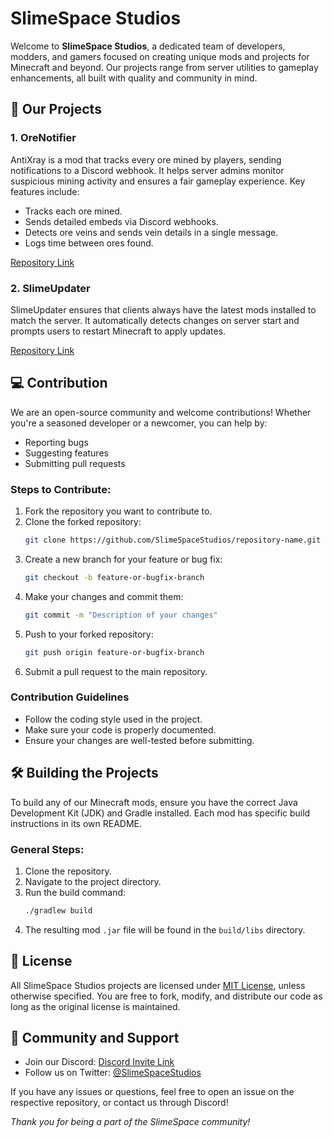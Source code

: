 # SlimeSpace Studios

Welcome to **SlimeSpace Studios**, a dedicated team of developers, modders, and gamers focused on creating unique mods and projects for Minecraft and beyond. Our projects range from server utilities to gameplay enhancements, all built with quality and community in mind.

## 🌟 Our Projects

### 1. **OreNotifier**
AntiXray is a mod that tracks every ore mined by players, sending notifications to a Discord webhook. It helps server admins monitor suspicious mining activity and ensures a fair gameplay experience. Key features include:
- Tracks each ore mined.
- Sends detailed embeds via Discord webhooks.
- Detects ore veins and sends vein details in a single message.
- Logs time between ores found.

[Repository Link](https://github.com/SlimeSpace-Studios/OreNotifier)

### 2. **SlimeUpdater**
SlimeUpdater ensures that clients always have the latest mods installed to match the server. It automatically detects changes on server start and prompts users to restart Minecraft to apply updates.

[Repository Link](https://github.com/SlimeSpace-Studios/SlimeUpdater)

## 💻 Contribution

We are an open-source community and welcome contributions! Whether you're a seasoned developer or a newcomer, you can help by:
- Reporting bugs
- Suggesting features
- Submitting pull requests

### Steps to Contribute:
1. Fork the repository you want to contribute to.
2. Clone the forked repository:
   ```bash
   git clone https://github.com/SlimeSpaceStudios/repository-name.git
   ```
3. Create a new branch for your feature or bug fix:
   ```bash
   git checkout -b feature-or-bugfix-branch
   ```
4. Make your changes and commit them:
   ```bash
   git commit -m "Description of your changes"
   ```
5. Push to your forked repository:
   ```bash
   git push origin feature-or-bugfix-branch
   ```
6. Submit a pull request to the main repository.

### Contribution Guidelines
- Follow the coding style used in the project.
- Make sure your code is properly documented.
- Ensure your changes are well-tested before submitting.

## 🛠️ Building the Projects

To build any of our Minecraft mods, ensure you have the correct Java Development Kit (JDK) and Gradle installed. Each mod has specific build instructions in its own README.

### General Steps:
1. Clone the repository.
2. Navigate to the project directory.
3. Run the build command:
   ```bash
   ./gradlew build
   ```
4. The resulting mod `.jar` file will be found in the `build/libs` directory.

## 📄 License

All SlimeSpace Studios projects are licensed under [MIT License](LICENSE), unless otherwise specified. You are free to fork, modify, and distribute our code as long as the original license is maintained.

## 📢 Community and Support

- Join our Discord: [Discord Invite Link](https://discord.gg/HWaJHNyyZF)
- Follow us on Twitter: [@SlimeSpaceStudios](https://twitter.com/SlimeSpace)

If you have any issues or questions, feel free to open an issue on the respective repository, or contact us through Discord!

_Thank you for being a part of the SlimeSpace community!_
